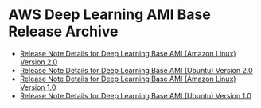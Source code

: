 # AWS Deep Learning AMI Base Release Archive<a name="dlami-release-archive-base"></a>


+ [Release Note Details for Deep Learning Base AMI \(Amazon Linux\) Version 2\.0](dlami-base-amazon-linux-latest.md)
+ [Release Note Details for Deep Learning Base AMI \(Ubuntu\) Version 2\.0](dlami-base-ubuntu-latest.md)
+ [Release Note Details for Deep Learning Base AMI \(Amazon Linux\) Version 1\.0](BASE_AML1.md)
+ [Release Note Details for Deep Learning Base AMI \(Ubuntu\) Version 1\.0](BASE_UBUNTU1.md)
